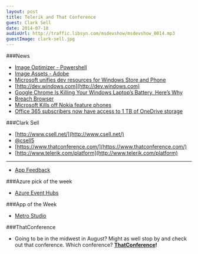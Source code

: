 ```yaml
---
layout: post
title: Telerik and That Conference
guest: Clark Sell
date: 2014-07-18
audioUrl: http://traffic.libsyn.com/msdevshow/msdevshow_0014.mp3
guestImage: clark-sell.jpg
---
```



###News
 - [Image Optimizer - Powershell](https://gist.github.com/sayedihashimi/d6a72c096a55b1d60ebb)
  -   [Image Assets - Adobe](http://helpx.adobe.com/photoshop/using/generate-assets-layers.html)
 - [Microsoft unifies dev resources for Windows Store and Phone](http://thenextweb.com/microsoft/2014/07/16/microsoft-merges-developer-resources-windows-store-windows-phone-adds-21-new-payout-markets/)
 - [http://dev.windows.com](http://dev.windows.com)
 - [Google Chrome Is Killing Your Windows Laptop’s Battery, Here’s Why](http://www.redmondpie.com/google-chrome-is-killing-your-windows-laptops-battery-heres-why/)
  -   [Breach Browser](http://breach.cc/)
 - [Microsoft Kills off Nokia feature phones](http://www.theverge.com/2014/7/17/5912289/microsoft-kills-feature-phones-in-favor-of-windows-phone)
 - [Office 365 subscribers now have access to 1 TB of OneDrive storage](http://www.zdnet.com/office-365-subscribers-now-have-access-to-1-tb-of-onedrive-storage-7000031686/)

###Clark Sell
 - [http://www.csell.net/](http://www.csell.net/)
 - [@csell5](https://twitter.com/csell5)
 - [https://www.thatconference.com/](https://www.thatconference.com/)
 - [http://www.telerik.com/platform](http://www.telerik.com/platform)
 ----------
 - [App Feedback](http://www.telerik.com/appfeedback)

###Azure pick of the week
 - [Azure Event Hubs](http://azure.microsoft.com/en-us/services/event-hubs/)

###App of the Week

 - [Metro Studio](http://www.syncfusion.com/downloads/metrostudio)

###ThatConference
 - Going to be in the midwest in August? Might as well stop by and check out that conference. Which conference? **[ThatConference](http://ThatConference.com)!**